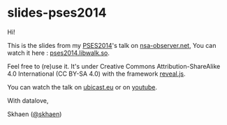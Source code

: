 slides-pses2014
===========================

Hi!

This is the slides from my [PSES2014](www.passageenseine.org)'s talk on [nsa-observer.net](https://www.nsa-observer.net/), You can watch it here : [pses2014.libwalk.so](http://pses2014.libwalk.so/#/).

Feel free to (re)use it. It's under Creative Commons Attribution-ShareAlike 4.0 International (CC BY-SA 4.0) with the framework [reveal.js](https://github.com/hakimel/reveal.js).

You can watch the talk on [ubicast.eu](http://numaparis.ubicast.tv/videos/nsa-observer/) or on [youtube](http://www.youtube.com/watch?v=0JGRHzfIIHw). 


With datalove,

Skhaen ([@skhaen](https://twitter.com/skhaen))
